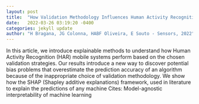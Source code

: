 ```yaml
---
layout: post
title:  "How Validation Methodology Influences Human Activity Recognition Mobile Systems"
date:   2022-03-26 03:19:20 -0400
categories: jekyll update
author: "H Bragana, JG Colonna, HABF Oliveira, E Souto - Sensors, 2022"
---
```

In this article, we introduce explainable methods to understand how Human Activity Recognition (HAR) mobile systems perform based on the chosen validation strategies. Our results introduce a new way to discover potential bias problems that overestimate the prediction accuracy of an algorithm because of the inappropriate choice of validation methodology. We show how the SHAP (Shapley additive explanations) framework, used in literature to explain the predictions of any machine Cites: Model-agnostic interpretability of machine learning